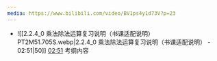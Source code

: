 ```yaml
---
media: https://www.bilibili.com/video/BV1ps4y1d73V?p=23
---
```


- ![[2.2.4_0 乘法除法运算复习说明（书课适配说明）PT2M51.705S.webp|2.2.4_0 乘法除法运算复习说明（书课适配说明） - 02:51|50]] [02:51](https://www.bilibili.com/video/BV1ps4y1d73V?p=23&t=171.705152#t=02:51.71) 考纲内容
